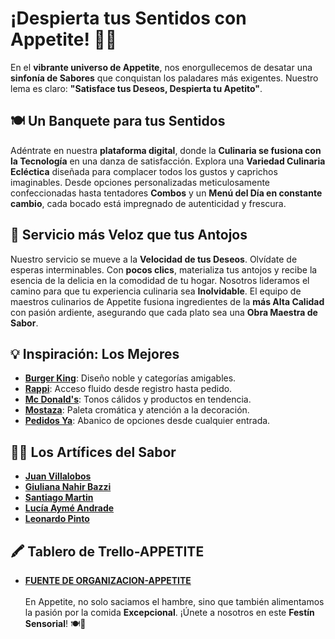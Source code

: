 # ¡Despierta tus Sentidos con Appetite! 🍔🍟

En el **vibrante universo de Appetite**, nos enorgullecemos de desatar una **sinfonía de Sabores** que conquistan los paladares más exigentes. Nuestro lema es claro: **"Satisface tus Deseos, Despierta tu Apetito"**.

## 🍽️ Un Banquete para tus Sentidos

Adéntrate en nuestra **plataforma digital**, donde la **Culinaria se fusiona con la Tecnología** en una danza de satisfacción. Explora una **Variedad Culinaria Ecléctica** diseñada para complacer todos los gustos y caprichos imaginables. Desde opciones personalizadas meticulosamente confeccionadas hasta tentadores **Combos** y un **Menú del Día en constante cambio**, cada bocado está impregnado de autenticidad y frescura.

## 🚀 Servicio más Veloz que tus Antojos

Nuestro servicio se mueve a la **Velocidad de tus Deseos**. Olvídate de esperas interminables. Con **pocos clics**, materializa tus antojos y recibe la esencia de la delicia en la comodidad de tu hogar. Nosotros lideramos el camino para que tu experiencia culinaria sea **Inolvidable**. El equipo de maestros culinarios de Appetite fusiona ingredientes de la **más Alta Calidad** con pasión ardiente, asegurando que cada plato sea una **Obra Maestra de Sabor**.

## 💡 Inspiración: Los Mejores

- [**Burger King**](https://www.burgerking.com.ar/): Diseño noble y categorías amigables.
- [**Rappi**](https://www.rappi.com.ar/): Acceso fluido desde registro hasta pedido.
- [**Mc Donald's**](https://www.mcdonalds.com.ar/): Tonos cálidos y productos en tendencia.
- [**Mostaza**](https://www.mostazaweb.com.ar/): Paleta cromática y atención a la decoración.
- [**Pedidos Ya**](https://www.pedidosya.com.ar/): Abanico de opciones desde cualquier entrada.

## 👨‍🍳 Los Artífices del Sabor

- [**Juan Villalobos**](https://github.com/JuanJoseVillalobos) 
- [**Giuliana Nahir Bazzi**](https://discord.com/users/giuliananahirbazzi)
- [**Santiago Martin**](https://discord.com/users/santi.martin)
- [**Lucía Aymé Andrade**](https://discord.com/users/luciaaymeandrade)
- [**Leonardo Pinto**](https://discord.com/users/leonardopinto_)
  
## 🖍️ Tablero de Trello-APPETITE
- [**FUENTE DE ORGANIZACION-APPETITE**](https://trello.com/b/kDiEUfCG/sprints)
  <br>
  <br>
En Appetite, no solo saciamos el hambre, sino que también alimentamos la pasión por la comida **Excepcional**. ¡Únete a nosotros en este **Festín Sensorial**! 🍽️💫
